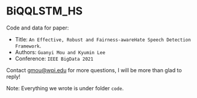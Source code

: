 # BiQQLSTM_HS

Code and data for paper: <br>
 - Title: ``An Effective, Robust and Fairness-awareHate Speech Detection Framework``.
 - Authors: ``Guanyi Mou and Kyumin Lee``
 - Conference: ``IEEE BigData 2021``

Contact [gmou@wpi.edu](gmou@wpi.edu) for more questions, I will be more than glad to reply!

Note: Everything we wrote is under folder ``code``. 